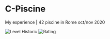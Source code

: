 # C-Piscine
My experience | 42 piscine in Rome oct/nov 2020

![Level Historic](https://drive.google.com/file/d/1xZEHeVYOnnaF_epoyto5btRd9Fe5kVo5/view)
![Rating](https://drive.google.com/file/d/1xZEHeVYOnnaF_epoyto5btRd9Fe5kVo5/view)
